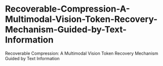 # Recoverable-Compression-A-Multimodal-Vision-Token-Recovery-Mechanism-Guided-by-Text-Information
Recoverable Compression: A Multimodal Vision Token Recovery Mechanism Guided by Text Information
